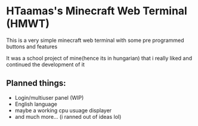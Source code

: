 # HTaamas's Minecraft Web Terminal (HMWT)

This is a very simple minecraft web terminal with some pre programmed buttons and features

It was a school project of mine(hence its in hungarian) that i really liked and continued the development of it 

## Planned things:
- Login/multiuser panel (WIP)
- English language
- maybe a working cpu usuage displayer
- and much more... (i ranned out of ideas lol)
